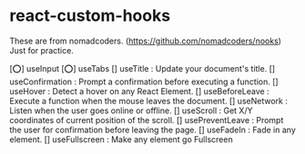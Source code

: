 # react-custom-hooks

These are from nomadcoders. (https://github.com/nomadcoders/nooks)
Just for practice.

[⭕] useInput
[⭕] useTabs
[] useTitle : Update your document's title.
[] useConfirmation : Prompt a confirmation before executing a function.
[] useHover : Detect a hover on any React Element.
[] useBeforeLeave : Execute a function when the mouse leaves the document.
[] useNetwork : Listen when the user goes online or offline.
[] useScroll : Get X/Y coordinates of current position of the scroll.
[] usePreventLeave : Prompt the user for confirmation before leaving the page.
[] useFadeIn : Fade in any element.
[] useFullscreen : Make any element go Fullscreen
